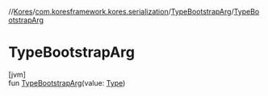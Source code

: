 //[Kores](../../../index.md)/[com.koresframework.kores.serialization](../index.md)/[TypeBootstrapArg](index.md)/[TypeBootstrapArg](-type-bootstrap-arg.md)

# TypeBootstrapArg

[jvm]\
fun [TypeBootstrapArg](-type-bootstrap-arg.md)(value: [Type](https://docs.oracle.com/javase/8/docs/api/java/lang/reflect/Type.html))
